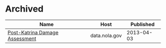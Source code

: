 # Archived

Name | Host | Published
---- | ---- | ---------
[Post-Katrina Damage Assessment](../datasets/aned-jbk9.md) | data.nola.gov | 2013-04-03

